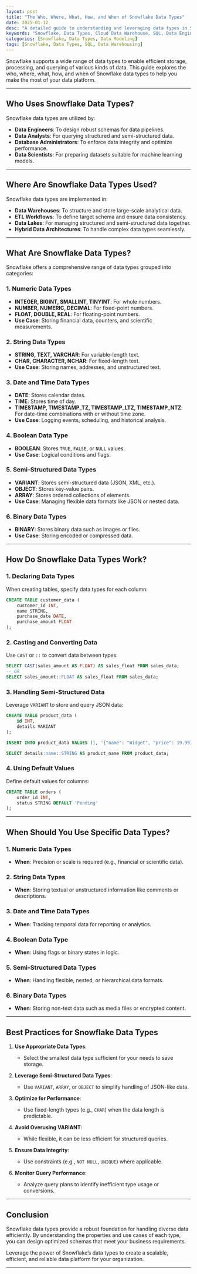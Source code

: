 ```yaml
---
layout: post
title: "The Who, Where, What, How, and When of Snowflake Data Types"
date: 2025-01-12
desc: "A detailed guide to understanding and leveraging data types in Snowflake for efficient data management."
keywords: "Snowflake, Data Types, Cloud Data Warehouse, SQL, Data Engineering"
categories: [Snowflake, Data Types, Data Modeling]
tags: [Snowflake, Data Types, SQL, Data Warehousing]
---
```


Snowflake supports a wide range of data types to enable efficient storage, processing, and querying of various kinds of data. This guide explores the who, where, what, how, and when of Snowflake data types to help you make the most of your data platform.

---

## Who Uses Snowflake Data Types?

Snowflake data types are utilized by:

- **Data Engineers**: To design robust schemas for data pipelines.
- **Data Analysts**: For querying structured and semi-structured data.
- **Database Administrators**: To enforce data integrity and optimize performance.
- **Data Scientists**: For preparing datasets suitable for machine learning models.

---

## Where Are Snowflake Data Types Used?

Snowflake data types are implemented in:

- **Data Warehouses**: To structure and store large-scale analytical data.
- **ETL Workflows**: To define target schema and ensure data consistency.
- **Data Lakes**: For managing structured and semi-structured data together.
- **Hybrid Data Architectures**: To handle complex data types seamlessly.

---

## What Are Snowflake Data Types?

Snowflake offers a comprehensive range of data types grouped into categories:

### **1. Numeric Data Types**
- **INTEGER, BIGINT, SMALLINT, TINYINT**: For whole numbers.
- **NUMBER, NUMERIC, DECIMAL**: For fixed-point numbers.
- **FLOAT, DOUBLE, REAL**: For floating-point numbers.
- **Use Case**: Storing financial data, counters, and scientific measurements.

### **2. String Data Types**
- **STRING, TEXT, VARCHAR**: For variable-length text.
- **CHAR, CHARACTER, NCHAR**: For fixed-length text.
- **Use Case**: Storing names, addresses, and unstructured text.

### **3. Date and Time Data Types**
- **DATE**: Stores calendar dates.
- **TIME**: Stores time of day.
- **TIMESTAMP, TIMESTAMP_TZ, TIMESTAMP_LTZ, TIMESTAMP_NTZ**: For date-time combinations with or without time zone.
- **Use Case**: Logging events, scheduling, and historical analysis.

### **4. Boolean Data Type**
- **BOOLEAN**: Stores `TRUE`, `FALSE`, or `NULL` values.
- **Use Case**: Logical conditions and flags.

### **5. Semi-Structured Data Types**
- **VARIANT**: Stores semi-structured data (JSON, XML, etc.).
- **OBJECT**: Stores key-value pairs.
- **ARRAY**: Stores ordered collections of elements.
- **Use Case**: Managing flexible data formats like JSON or nested data.

### **6. Binary Data Types**
- **BINARY**: Stores binary data such as images or files.
- **Use Case**: Storing encoded or compressed data.

---

## How Do Snowflake Data Types Work?

### **1. Declaring Data Types**
When creating tables, specify data types for each column:

```sql
CREATE TABLE customer_data (
    customer_id INT,
    name STRING,
    purchase_date DATE,
    purchase_amount FLOAT
);
```

### **2. Casting and Converting Data**
Use `CAST` or `::` to convert data between types:

```sql
SELECT CAST(sales_amount AS FLOAT) AS sales_float FROM sales_data;
-- OR
SELECT sales_amount::FLOAT AS sales_float FROM sales_data;
```

### **3. Handling Semi-Structured Data**
Leverage `VARIANT` to store and query JSON data:

```sql
CREATE TABLE product_data (
    id INT,
    details VARIANT
);

INSERT INTO product_data VALUES (1, '{"name": "Widget", "price": 19.99}');

SELECT details:name::STRING AS product_name FROM product_data;
```

### **4. Using Default Values**
Define default values for columns:

```sql
CREATE TABLE orders (
    order_id INT,
    status STRING DEFAULT 'Pending'
);
```

---

## When Should You Use Specific Data Types?

### **1. Numeric Data Types**
- **When**: Precision or scale is required (e.g., financial or scientific data).

### **2. String Data Types**
- **When**: Storing textual or unstructured information like comments or descriptions.

### **3. Date and Time Data Types**
- **When**: Tracking temporal data for reporting or analytics.

### **4. Boolean Data Type**
- **When**: Using flags or binary states in logic.

### **5. Semi-Structured Data Types**
- **When**: Handling flexible, nested, or hierarchical data formats.

### **6. Binary Data Types**
- **When**: Storing non-text data such as media files or encrypted content.

---

## Best Practices for Snowflake Data Types

1. **Use Appropriate Data Types**:
   - Select the smallest data type sufficient for your needs to save storage.

2. **Leverage Semi-Structured Data Types**:
   - Use `VARIANT`, `ARRAY`, or `OBJECT` to simplify handling of JSON-like data.

3. **Optimize for Performance**:
   - Use fixed-length types (e.g., `CHAR`) when the data length is predictable.

4. **Avoid Overusing VARIANT**:
   - While flexible, it can be less efficient for structured queries.

5. **Ensure Data Integrity**:
   - Use constraints (e.g., `NOT NULL`, `UNIQUE`) where applicable.

6. **Monitor Query Performance**:
   - Analyze query plans to identify inefficient type usage or conversions.

---

## Conclusion

Snowflake data types provide a robust foundation for handling diverse data efficiently. By understanding the properties and use cases of each type, you can design optimized schemas that meet your business requirements.

Leverage the power of Snowflake’s data types to create a scalable, efficient, and reliable data platform for your organization.

---
